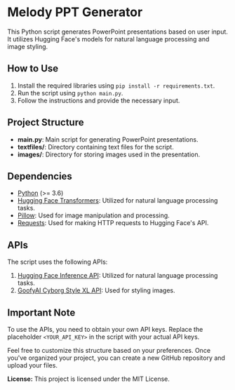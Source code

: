 # Melody PPT Generator

This Python script generates PowerPoint presentations based on user input. It utilizes Hugging Face's models for natural language processing and image styling.

## How to Use

1. Install the required libraries using `pip install -r requirements.txt`.
2. Run the script using `python main.py`.
3. Follow the instructions and provide the necessary input.

## Project Structure

- **main.py**: Main script for generating PowerPoint presentations.
- **textfiles/**: Directory containing text files for the script.
- **images/**: Directory for storing images used in the presentation.

## Dependencies

- [Python](https://www.python.org/) (>= 3.6)
- [Hugging Face Transformers](https://github.com/huggingface/transformers): Utilized for natural language processing tasks.
- [Pillow](https://pillow.readthedocs.io/): Used for image manipulation and processing.
- [Requests](https://docs.python-requests.org/en/latest/): Used for making HTTP requests to Hugging Face's API.

## APIs

The script uses the following APIs:

1. [Hugging Face Inference API](https://api-inference.huggingface.co/models/NousResearch/Nous-Hermes-2-Mixtral-8x7B-DPO): Utilized for natural language processing tasks.
2. [GoofyAI Cyborg Style XL API](https://api-inference.huggingface.co/models/goofyai/cyborg_style_xl): Used for styling images.

## Important Note

To use the APIs, you need to obtain your own API keys. Replace the placeholder `<YOUR_API_KEY>` in the script with your actual API keys.

Feel free to customize this structure based on your preferences. Once you've organized your project, you can create a new GitHub repository and upload your files.

**License:** This project is licensed under the MIT License.
